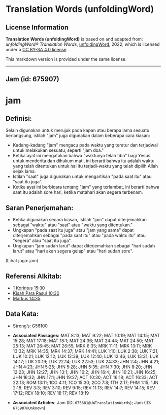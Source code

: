 # Translation Words (unfoldingWord)

## License Information

**Translation Words (unfoldingWord)** is based on and adapted from: _unfoldingWord® Translation Words_, [unfoldingWord](https://unfoldingword.org/utw), 2022, which is licensed under a [CC BY-SA 4.0 license](https://creativecommons.org/licenses/by-sa/4.0/legalcode.en).

This markdown version is provided under the same license.



--------------------------------

## Jam (id: 675907)

jam
===

Definisi:
---------

Selain digunakan untuk merujuk pada kapan atau berapa lama sesuatu berlangsung, istilah "jam" juga digunakan dalam beberapa cara kiasan:

* Kadang\-kadang "jam" mengacu pada waktu yang teratur dan terjadwal untuk melakukan sesuatu, seperti "jam doa."
* Ketika ayat ini mengatakan bahwa "waktunya telah tiba" bagi Yesus untuk menderita dan dihukum mati, ini berarti bahwa itu adalah waktu yang telah ditentukan untuk hal itu terjadi\-waktu yang telah dipilih Allah sejak lama.
* Istilah "saat" juga digunakan untuk mengartikan "pada saat itu" atau "saat itu juga".
* Ketika ayat ini berbicara tentang "jam" yang terlambat, ini berarti bahwa saat itu adalah sore hari, ketika matahari akan segera terbenam.

Saran Penerjemahan:
-------------------

* Ketika digunakan secara kiasan, istilah "jam" dapat diterjemahkan sebagai "waktu" atau "saat" atau "waktu yang ditentukan."
* Ungkapan "pada saat itu juga" atau "jam yang sama" dapat diterjemahkan sebagai "pada saat itu" atau "pada waktu itu" atau "segera" atau "saat itu juga".
* Ungkapan "jam sudah larut" dapat diterjemahkan sebagai "hari sudah larut" atau "hari akan segera gelap" atau "hari sudah sore".

(Lihat juga: jam)

Referensi Alkitab:
------------------

* [1 Korintus 15:30](https://ref.ly/1Cor0:0)
* [Kisah Para Rasul 10:30](https://ref.ly/Acts0:0)
* [Markus 14:35](https://ref.ly/Mark14:35)

Data Kata:
----------

* Strong’s: G56100

* **Associated Passages:** MAT 8:13; MAT 9:22; MAT 10:19; MAT 14:15; MAT 15:28; MAT 17:18; MAT 18:1; MAT 24:36; MAT 24:44; MAT 24:50; MAT 25:13; MAT 26:45; MAT 26:55; MRK 6:35; MRK 11:11; MRK 13:11; MRK 13:32; MRK 14:35; MRK 14:37; MRK 14:41; LUK 1:10; LUK 2:38; LUK 7:21; LUK 10:21; LUK 12:12; LUK 12:39; LUK 12:40; LUK 12:46; LUK 13:31; LUK 14:17; LUK 20:19; LUK 22:14; LUK 22:53; LUK 24:33; JHN 2:4; JHN 4:21; JHN 4:23; JHN 5:25; JHN 5:28; JHN 5:35; JHN 7:30; JHN 8:20; JHN 12:23; JHN 12:27; JHN 13:1; JHN 16:2; JHN 16:4; JHN 16:21; JHN 16:25; JHN 16:32; JHN 17:1; JHN 19:27; ACT 10:30; ACT 16:18; ACT 16:33; ACT 22:13; ROM 13:11; 1CO 4:11; 1CO 15:30; 2CO 7:8; 1TH 2:17; PHM 1:15; 1JN 2:18; REV 3:3; REV 3:10; REV 9:15; REV 11:13; REV 14:7; REV 14:15; REV 17:12; REV 18:10; REV 18:17; REV 18:19
* **Associated Articles:** Jam (ID: `675681@UWTranslationWords`); Jam (ID: `675907@Unknown`)

